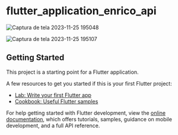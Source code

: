 # flutter_application_enrico_api

![Captura de tela 2023-11-25 195048](https://github.com/enricofs/crud-flutter-api/assets/73853747/89c7d9b6-186f-4ca6-9930-9975f8bda0fa)

![Captura de tela 2023-11-25 195107](https://github.com/enricofs/crud-flutter-api/assets/73853747/dada0cff-54d4-416b-937d-fba537abd8e1)

## Getting Started

This project is a starting point for a Flutter application.

A few resources to get you started if this is your first Flutter project:

- [Lab: Write your first Flutter app](https://docs.flutter.dev/get-started/codelab)
- [Cookbook: Useful Flutter samples](https://docs.flutter.dev/cookbook)

For help getting started with Flutter development, view the
[online documentation](https://docs.flutter.dev/), which offers tutorials,
samples, guidance on mobile development, and a full API reference.
